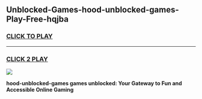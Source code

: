 
## Unblocked-Games-hood-unblocked-games-Play-Free-hqjba
<h3>
<a href="https://premium76.site?title=hood-unblocked-games&ref=18A">CLICK TO PLAY</a></h3>
<hr>

<h3>
<a href="https://premium76.site?title=hood-unblocked-games&ref=18A">CLICK 2 PLAY</a>
  
</h3>

<a href="https://premium76.site?title=hood-unblocked-games&ref=18A"><img src="https://clearcache.store/games.png"></a>


**hood-unblocked-games games unblocked: Your Gateway to Fun and Accessible Online Gaming**

